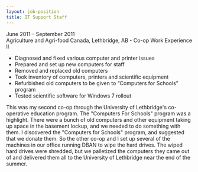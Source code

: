 ```yaml
---
layout: job-position
title: IT Support Staff
---
```

<section class="job-date">
June 2011 – September 2011
</section>

<section class="job-location">
Agriculture and Agri-food Canada, Lethbridge, AB - Co-op Work Experience II
</section>

<section class="job-tasks">
<ul>
<li>Diagnosed and fixed various computer and printer issues</li>
<li>Prepared and set up new computers for staff</li>
<li>Removed and replaced old computers</li>
<li>Took inventory of computers, printers and scientific equipment</li>
<li>Refurbished old computers to be given to “Computers for Schools” program</li>
<li>Tested scientific software for Windows 7 rollout</li>
</ul>
</section>

<section class="job-description">
This was my second co-op through the University of Lethbridge's co-operative education program.
The "Computers For Schools" program was a highlight.
There were a bunch of old computers and other equipment taking up space in the basement lockup, and we needed to do something with them.
I discovered the "Computers for Schools" program, and suggested that we donate them.
So the other co-op and I set up several of the machines in our office running DBAN to wipe the hard drives.
The wiped hard drives were shredded, but we palletized the computers they came out of and delivered them all to the University of Lethbridge near the end of the summer.
</section>